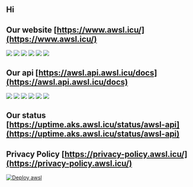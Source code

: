 ## Hi 

## Our website [https://www.awsl.icu/](https://www.awsl.icu/)

![](https://uptime.aks.awsl.icu/api/badge/2/status)
![](https://uptime.aks.awsl.icu/api/badge/2/uptime)
![](https://uptime.aks.awsl.icu/api/badge/2/ping)
![](https://uptime.aks.awsl.icu/api/badge/2/avg-response)
![](https://uptime.aks.awsl.icu/api/badge/2/cert-exp)
![](https://uptime.aks.awsl.icu/api/badge/2/response)

## Our api [https://awsl.api.awsl.icu/docs](https://awsl.api.awsl.icu/docs)

![](https://uptime.aks.awsl.icu/api/badge/1/status)
![](https://uptime.aks.awsl.icu/api/badge/1/uptime)
![](https://uptime.aks.awsl.icu/api/badge/1/ping)
![](https://uptime.aks.awsl.icu/api/badge/1/avg-response)
![](https://uptime.aks.awsl.icu/api/badge/1/cert-exp)
![](https://uptime.aks.awsl.icu/api/badge/1/response)

## Our status [https://uptime.aks.awsl.icu/status/awsl-api](https://uptime.aks.awsl.icu/status/awsl-api)

## Privacy Policy [https://privacy-policy.awsl.icu/](https://privacy-policy.awsl.icu/)

[![Deploy awsl](https://github.com/awsl-project/awsl-pipeline/actions/workflows/release.yml/badge.svg)](https://github.com/awsl-project/awsl-pipeline/actions/workflows/release.yml)
<!--

**Here are some ideas to get you started:**

🙋‍♀️ A short introduction - what is your organization all about?
🌈 Contribution guidelines - how can the community get involved?
👩‍💻 Useful resources - where can the community find your docs? Is there anything else the community should know?
🍿 Fun facts - what does your team eat for breakfast?
🧙 Remember, you can do mighty things with the power of [Markdown](https://docs.github.com/github/writing-on-github/getting-started-with-writing-and-formatting-on-github/basic-writing-and-formatting-syntax)
-->
